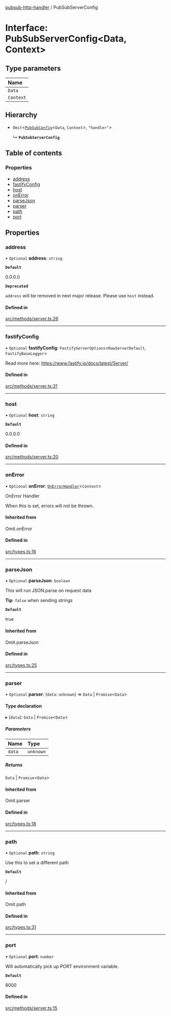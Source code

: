 [pubsub-http-handler](../README.md) / PubSubServerConfig

# Interface: PubSubServerConfig<Data, Context\>

## Type parameters

| Name |
| :------ |
| `Data` |
| `Context` |

## Hierarchy

- `Omit`<[`PubSubConfig`](PubSubConfig.md)<`Data`, `Context`\>, ``"handler"``\>

  ↳ **`PubSubServerConfig`**

## Table of contents

### Properties

- [address](PubSubServerConfig.md#address)
- [fastifyConfig](PubSubServerConfig.md#fastifyconfig)
- [host](PubSubServerConfig.md#host)
- [onError](PubSubServerConfig.md#onerror)
- [parseJson](PubSubServerConfig.md#parsejson)
- [parser](PubSubServerConfig.md#parser)
- [path](PubSubServerConfig.md#path)
- [port](PubSubServerConfig.md#port)

## Properties

### address

• `Optional` **address**: `string`

**`Default`**

0.0.0.0

**`Deprecated`**

`address` will be removed in next major release. Please use `host` instead.

#### Defined in

[src/methods/server.ts:26](https://github.com/cobraz/pubsub-http-handler/blob/f42c9f1/src/methods/server.ts#L26)

___

### fastifyConfig

• `Optional` **fastifyConfig**: `FastifyServerOptions`<`RawServerDefault`, `FastifyBaseLogger`\>

Read more here: https://www.fastify.io/docs/latest/Server/

#### Defined in

[src/methods/server.ts:31](https://github.com/cobraz/pubsub-http-handler/blob/f42c9f1/src/methods/server.ts#L31)

___

### host

• `Optional` **host**: `string`

**`Default`**

0.0.0.0

#### Defined in

[src/methods/server.ts:20](https://github.com/cobraz/pubsub-http-handler/blob/f42c9f1/src/methods/server.ts#L20)

___

### onError

• `Optional` **onError**: [`OnErrorHandler`](../README.md#onerrorhandler)<`Context`\>

OnError Handler

When this is set, errors will not be
thrown.

#### Inherited from

Omit.onError

#### Defined in

[src/types.ts:16](https://github.com/cobraz/pubsub-http-handler/blob/f42c9f1/src/types.ts#L16)

___

### parseJson

• `Optional` **parseJson**: `boolean`

This will run JSON.parse on request data

**Tip**: `false` when sending strings

**`Default`**

true

#### Inherited from

Omit.parseJson

#### Defined in

[src/types.ts:25](https://github.com/cobraz/pubsub-http-handler/blob/f42c9f1/src/types.ts#L25)

___

### parser

• `Optional` **parser**: (`data`: `unknown`) => `Data` \| `Promise`<`Data`\>

#### Type declaration

▸ (`data`): `Data` \| `Promise`<`Data`\>

##### Parameters

| Name | Type |
| :------ | :------ |
| `data` | `unknown` |

##### Returns

`Data` \| `Promise`<`Data`\>

#### Inherited from

Omit.parser

#### Defined in

[src/types.ts:18](https://github.com/cobraz/pubsub-http-handler/blob/f42c9f1/src/types.ts#L18)

___

### path

• `Optional` **path**: `string`

Use this to set a different path

**`Default`**

/

#### Inherited from

Omit.path

#### Defined in

[src/types.ts:31](https://github.com/cobraz/pubsub-http-handler/blob/f42c9f1/src/types.ts#L31)

___

### port

• `Optional` **port**: `number`

Will automatically pick up PORT environment variable.

**`Default`**

8000

#### Defined in

[src/methods/server.ts:15](https://github.com/cobraz/pubsub-http-handler/blob/f42c9f1/src/methods/server.ts#L15)

